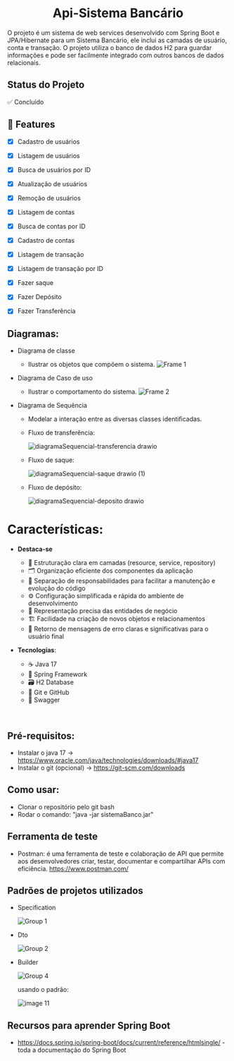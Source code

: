 <span id="top"></span>
<h1 align="center">
  <!-- <img src="https://user-images.githubusercontent.com/13087389/126053559-d4c7d080-0ad3-4deb-83dd-2a52b209e5f2.png" width="128" /> -->
  <br> Api-Sistema Bancário 



</h1>

O projeto é um sistema de web services desenvolvido com Spring Boot e JPA/Hibernate para um Sistema Bancário, ele inclui as camadas de usuário, conta e transação. O projeto utiliza o banco de dados H2 para guardar informações e pode ser facilmente integrado com outros bancos de dados relacionais.

## Status do Projeto

✅ Concluído 

## 🧩 Features
- [x] Cadastro de usuários
- [x] Listagem de usuários
- [x] Busca de usuários por ID
- [x] Atualização de usuários
- [x] Remoção de usuários
- [x] Listagem de contas
- [x] Busca de contas por ID
- [x] Cadastro de contas
- [x] Listagem de transação
- [x] Listagem de transação por ID
- [x] Fazer saque
- [x] Fazer Depósito
- [x] Fazer Transferência


## Diagramas:
- Diagrama de classe
  - Ilustrar os objetos que compõem o sistema.
  ![Frame 1](https://github.com/RafaCavalcant1/Sistema-Bancario/assets/149629955/b62e0954-fa4c-49da-ab71-c57b8a5f187b)

- Diagrama de Caso de uso
  - Ilustrar o comportamento do sistema.
  ![Frame 2](https://github.com/RafaCavalcant1/Sistema-Bancario/assets/149629955/66294265-374c-485e-8e88-97a54c4a7282)

- Diagrama de Sequência
  - Modelar a interação entre as diversas classes identificadas.
  - Fluxo de transferência:
    
    ![diagramaSequencial-transferencia drawio](https://github.com/RafaCavalcant1/Sistema-Bancario/assets/149629955/c06aced3-07d9-4586-8dba-c1f08305b705)

  - Fluxo de saque:
    
    ![diagramaSequencial-saque drawio (1)](https://github.com/RafaCavalcant1/Sistema-Bancario/assets/149629955/951e8d07-2e4c-428b-b219-00701dd37c74)

  - Fluxo de depósito:
    
    ![diagramaSequencial-deposito drawio](https://github.com/RafaCavalcant1/Sistema-Bancario/assets/149629955/c13c5294-08c7-48fb-a5df-9fcdd4410b0d)



# Características:
- **Destaca-se**
  - 💼 Estruturação clara em camadas (resource, service, repository)
  - 🗂️ Organização eficiente dos componentes da aplicação
  - 📑 Separação de responsabilidades para facilitar a manutenção e evolução do código
  - ⚙️ Configuração simplificada e rápida do ambiente de desenvolvimento
  - 🧩 Representação precisa das entidades de negócio
  - 🏗️ Facilidade na criação de novos objetos e relacionamentos
  - 🚨 Retorno de mensagens de erro claras e significativas para o usuário final

- **Tecnologias**:
  - ☕️ Java 17
  - 🌱 Spring Framework
  - 🗃️ H2 Database
  - 🐙 Git e GitHub
  - 📜 Swagger 

<br/>

## Pré-requisitos:
- Instalar o java 17 -> https://www.oracle.com/java/technologies/downloads/#java17
- Instalar o git (opcional) -> https://git-scm.com/downloads
  
## Como usar:
 - Clonar o repositório pelo git bash
 - Rodar o comando: "java -jar sistemaBanco.jar"


## Ferramenta de teste

- Postman: é uma ferramenta de teste e colaboração de API que permite aos desenvolvedores criar, testar, documentar e compartilhar APIs com eficiência. https://www.postman.com/
  

## Padrões de projetos utilizados
- Specification

  ![Group 1](https://github.com/RafaCavalcant1/Sistema-Bancario/assets/149629955/9c6f9816-b6ce-4d01-b869-3a232702d24d)

- Dto

  ![Group 2](https://github.com/RafaCavalcant1/Sistema-Bancario/assets/149629955/837ad1f2-d541-471b-bbd1-c349998b4f8a)

- Builder

  ![Group 4](https://github.com/RafaCavalcant1/Sistema-Bancario/assets/149629955/f6c031e5-16ca-41da-a648-1445a91dc55d)

  usando o padrão:
  
  ![image 11](https://github.com/RafaCavalcant1/Sistema-Bancario/assets/149629955/02f644be-55a7-4490-9b84-0a4f973fd785)



## Recursos para aprender Spring Boot

- https://docs.spring.io/spring-boot/docs/current/reference/htmlsingle/ - toda a documentação do Spring Boot

